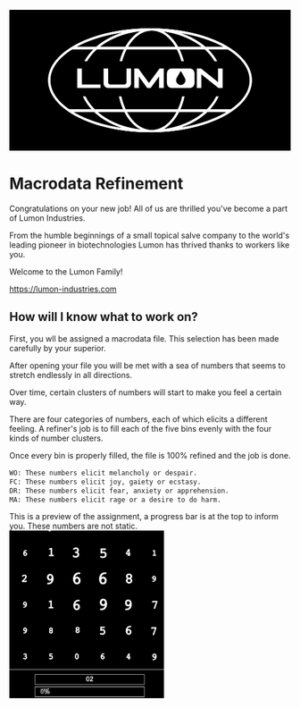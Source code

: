 
<!-- add Severance TV show Lumon Industries logo -->

![](images/lumon-globe.png)

# Macrodata Refinement

Congratulations on your new job! All of us are thrilled you've become a part of Lumon Industries. 

From the humble beginnings of a small topical salve company to the world's leading pioneer in biotechnologies Lumon has thrived thanks to workers like you.

Welcome to the Lumon Family!

https://lumon-industries.com

## How will I know what to work on?

First, you wll be assigned a macrodata file. This selection has been made carefully by your superior.

After opening your file you will be met with a sea of numbers that seems to stretch endlessly in all directions.

Over time, certain clusters of numbers will start to make you feel a certain way.

There are four categories of numbers, each of which elicits a different feeling. A refiner's job is to fill each of the five bins evenly with the four kinds of number clusters.

Once every bin is properly filled, the file is 100% refined and the job is done.

```
WO: These numbers elicit melancholy or despair.
FC: These numbers elicit joy, gaiety or ecstasy.
DR: These numbers elicit fear, anxiety or apprehension.
MA: These numbers elicit rage or a desire to do harm.
```
<!-- an preview image for the user, to inform what this link looks like (I find such info useful to know before i click on links) -->

This is a preview of the assignment, a progress bar is at the top to inform you. These numbers are not static.
<img height="300" src="images/capture.png">